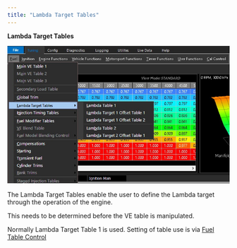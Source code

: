 ```yaml
---
title: "Lambda Target Tables"
---
```


**Lambda Target Tables**&nbsp;


![Image](</img/AAAA90.jpg>)


The Lambda Target Tables enable the user to define the Lambda target through the operation of the engine.

This needs to be determined before the VE table is manipulated.

Normally Lambda Target Table 1 is used. Setting of table use is via [Fuel Table Control](<FuelTableControl.md>)
